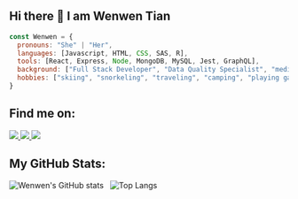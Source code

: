 ## Hi there 👋 I am Wenwen Tian
```javascript
const Wenwen = {
  pronouns: "She" | "Her",
  languages: [Javascript, HTML, CSS, SAS, R],
  tools: [React, Express, Node, MongoDB, MySQL, Jest, GraphQL],
  background: ["Full Stack Developer", "Data Quality Specialist", "medical student"],
  hobbies: ["skiing", "snorkeling", "traveling", "camping", "playing games"]
}
```

## Find me on:
 <a href="https://joce1ynn.github.io/portfolio-React/" target="_blank" rel="noreferrer noopener">
    <img src="https://img.icons8.com/fluency/48/000000/domain.png"/>
 </a>
 
 <a href="https://www.linkedin.com/in/wenwentian/" target="_blank">
    <img src="https://img.icons8.com/fluent/48/000000/linkedin.png" />
 </a>
 
 <a href="mailto:wwtian9@gmail.com" target="_blank">
    <img src="https://img.icons8.com/fluency/48/000000/gmail-new.png"/>
 </a>

## My GitHub Stats:
![Wenwen's GitHub stats](https://github-readme-stats.vercel.app/api?username=joce1ynn&theme=nightowl&show_icons=true) &nbsp;
![Top Langs](https://github-readme-stats.vercel.app/api/top-langs/?username=joce1ynn&layout=compact&theme=tokyonight)


